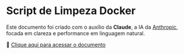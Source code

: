 # Script de Limpeza Docker



Este documento foi criado com o auxílio da **Claude**, a IA da [Anthropic](https://www.anthropic.com), focada em clareza e performance em linguagem natural.


🔗 [Clique aqui para acessar o documento](https://claude.site/artifacts/1b877698-1ed7-4778-b8df-a35e5b39b791)
